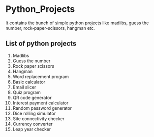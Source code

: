 # Python_Projects
It contains the bunch of simple python projects like madlibs, guess the number, rock-paper-scissors, hangman etc.

## List of python projects
 1) Madlibs
 2) Guess the number
 3) Rock paper scissors
 4) Hangman
 5) Word replacement program
 6) Basic calculator
 7) Email slicer
 8) Quiz program
 9) QR code generator
10) Interest payment calculator
11) Random password generator
12) Dice rolling simulator
13) Site connectivity checker
14) Currency converter
15) Leap year checker

